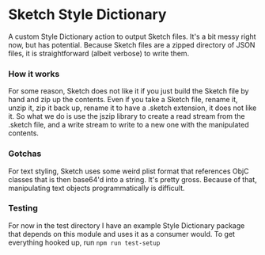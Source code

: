 # Sketch Style Dictionary
A custom Style Dictionary action to output Sketch files. It's a bit messy right now, but has potential. Because Sketch files are a zipped directory of JSON files, it is straightforward (albeit verbose) to write them.

### How it works
For some reason, Sketch does not like it if you just build the Sketch file by hand and zip up the contents. Even if you take a Sketch file, rename it, unzip it, zip it back up, rename it to have a .sketch extension, it does not like it. So what we do is use the jszip library to create a read stream from the .sketch file, and a write stream to write to a new one with the manipulated contents.

### Gotchas
For text styling, Sketch uses some weird plist format that references ObjC classes that is then base64'd into a string. It's pretty gross. Because of that, manipulating text objects programmatically is difficult.


### Testing
For now in the test directory I have an example Style Dictionary package that depends on this module and uses it as a consumer would. To get everything hooked up, run
`npm run test-setup`